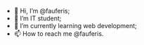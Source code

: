 - 👋 Hi, I’m @fauferis;
- 👀 I’m IT student;
- 🌱 I’m currently learning web development;
- 📫 How to reach me @fauferis.

<!---
fauferis/fauferis is a ✨ special ✨ repository because its `README.md` (this file) appears on your GitHub profile.
You can click the Preview link to take a look at your changes.
--->
